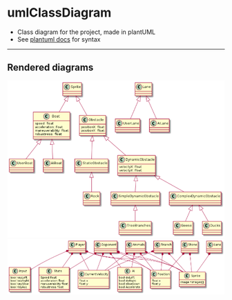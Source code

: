 # umlClassDiagram
* Class diagram for the project, made in plantUML
* See [plantuml docs](https://plantuml.com/class-diagram) for syntax
---------------
## Rendered diagrams
![main.png](main.png)
![Entity-Component-Systems.txt](Entity-Component-Systems.txt.png)

